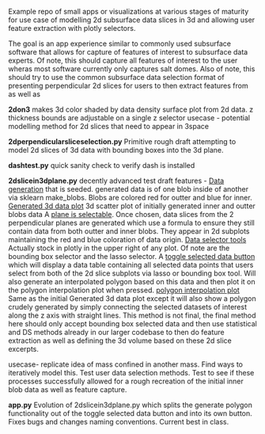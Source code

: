 Example repo of small apps or visualizations at various stages of maturity for use case of modelling 2d subsurface data slices in 3d and allowing user feature extraction with plotly selectors.

The goal is an app experience similar to commonly used subsurface software that allows for capture of features of interest to subsurface data experts. Of note, this should capture all features of interest to the user wheras most software currently only captures salt domes. Also of note, this should try to use the common subsurface data selection format of presenting perpendicular 2d slices for users to then extract features from as well as 

**2don3** 
makes 3d color shaded by data density surface plot from 2d data. z thickness bounds are adjustable on a single z selector
usecase - potential modelling method for 2d slices that need to appear in 3space

**2dperpendicularsliceselection.py**
Primitive rough draft attempting to model 2d slices of 3d data with bounding boxes into the 3d plane.

**dashtest.py**
quick sanity check to verify dash is installed

**2dslicein3dplane.py**
decently advanced test draft
features -
<ins>Data generation</ins> that is seeded. generated data is of one blob inside of another via sklearn make_blobs. Blobs are colored red for outter and blue for inner. 
<ins>Generated 3d data plot</ins> 3d scatter plot of initially generated inner and outter blobs data
A <ins>plane is selectable</ins>. Once chosen, data slices from the 2 perpendicular planes are generated which use a formula to ensure they still contain data from both outter and inner blobs. They appear in 2d subplots maintaining the red and blue coloration of data origin.
<ins>Data selector tools</ins> Actually stock in plotly in the upper right of any plot. Of note are the bounding box selector and the lasso selector.
A <ins>toggle selected data button</ins> which will display a data table containing all selected data points that users select from both of the 2d slice subplots via lasso or bounding box tool. Will also generate an interpolated polygon based on this data and then plot it on the polygon interpolation plot when pressed. 
<ins>polygon interpolation plot</ins> Same as the initial Generated 3d data plot except it will also show a polygon crudely generated by simply connecting the selected datasets of interest along the z axis with straight lines. This method is not final, the final method here should only accept bounding box selected data and then use statistical and DS methods already in our larger codebase to then do feature extraction as well as defining the 3d volume based on these 2d slice excerpts. 

usecase- replicate idea of mass confined in another mass. Find ways to iteratively model this. Test user data selection methods. Test to see if these processes successfully allowed for a rough recreation of the initial inner blob data as well as feature capture. 

**app.py**
Evolution of 2dslicein3dplane.py which splits the generate polygon functionality out of the toggle selected data button and into its own button. Fixes bugs and changes naming conventions. Current best in class.